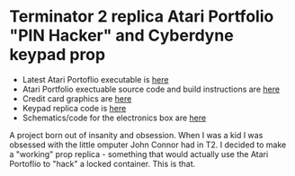 # Terminator 2 replica Atari Portfolio "PIN Hacker" and Cyberdyne keypad prop

- Latest Atari Portoflio executable is [here](https://github.com/plb500/T2-Portfolio-Hacker/releases/latest)
- Atari Portfolio exectuable source code and build instructions are [here](pofo_src)
- Credit card graphics are [here](docs/graphics/Credit%20Card)
- Keypad replica code is [here](keypad)
- Schematics/code for the electronics box are [here](hack_box)

A project born out of insanity and obsession. 
When I was a kid I was obsessed with the little omputer John Connor had in T2. I decided to make a "working" prop replica - something that would actually use the Atari Portoflio to "hack" a locked container. This is that.

